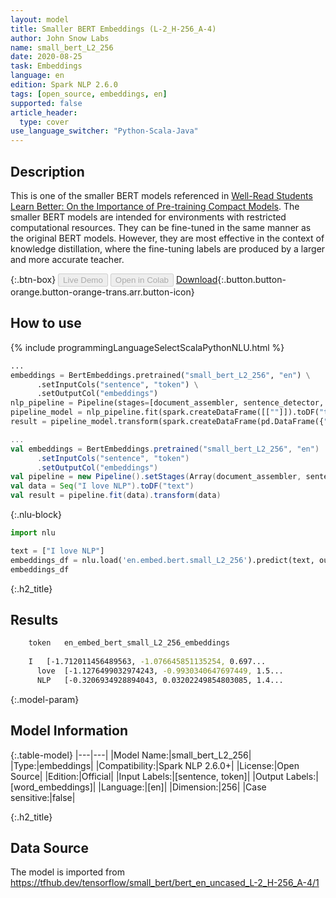 ```yaml
---
layout: model
title: Smaller BERT Embeddings (L-2_H-256_A-4)
author: John Snow Labs
name: small_bert_L2_256
date: 2020-08-25
task: Embeddings
language: en
edition: Spark NLP 2.6.0
tags: [open_source, embeddings, en]
supported: false
article_header:
  type: cover
use_language_switcher: "Python-Scala-Java"
---
```


## Description
This is one of the smaller BERT models referenced in [Well-Read Students Learn Better: On the Importance of Pre-training Compact Models](https://arxiv.org/abs/1908.08962).  The smaller BERT models are intended for environments with restricted computational resources. They can be fine-tuned in the same manner as the original BERT models. However, they are most effective in the context of knowledge distillation, where the fine-tuning labels are produced by a larger and more accurate teacher.

{:.btn-box}
<button class="button button-orange" disabled>Live Demo</button>
<button class="button button-orange" disabled>Open in Colab</button>
[Download](https://s3.amazonaws.com/auxdata.johnsnowlabs.com/public/models/small_bert_L2_256_en_2.6.0_2.4_1598344391697.zip){:.button.button-orange.button-orange-trans.arr.button-icon}

## How to use

<div class="tabs-box" markdown="1">

{% include programmingLanguageSelectScalaPythonNLU.html %}

```python
...
embeddings = BertEmbeddings.pretrained("small_bert_L2_256", "en") \
      .setInputCols("sentence", "token") \
      .setOutputCol("embeddings")
nlp_pipeline = Pipeline(stages=[document_assembler, sentence_detector, tokenizer, embeddings])
pipeline_model = nlp_pipeline.fit(spark.createDataFrame([[""]]).toDF("text"))
result = pipeline_model.transform(spark.createDataFrame(pd.DataFrame({"text": ["I love NLP"]})))
```

```scala
...
val embeddings = BertEmbeddings.pretrained("small_bert_L2_256", "en")
      .setInputCols("sentence", "token")
      .setOutputCol("embeddings")
val pipeline = new Pipeline().setStages(Array(document_assembler, sentence_detector, tokenizer, embeddings))
val data = Seq("I love NLP").toDF("text")
val result = pipeline.fit(data).transform(data)
```

{:.nlu-block}
```python
import nlu

text = ["I love NLP"]
embeddings_df = nlu.load('en.embed.bert.small_L2_256').predict(text, output_level='token')
embeddings_df
```

</div>

{:.h2_title}
## Results
```bash
	token	en_embed_bert_small_L2_256_embeddings
		
	I	[-1.712011456489563, -1.076645851135254, 0.697...
      love 	[-1.1276499032974243, -0.9930340647697449, 1.5...
      NLP 	[-0.3206934928894043, 0.03202249854803085, 1.4...
```

{:.model-param}
## Model Information

{:.table-model}
|---|---|
|Model Name:|small_bert_L2_256|
|Type:|embeddings|
|Compatibility:|Spark NLP 2.6.0+|
|License:|Open Source|
|Edition:|Official|
|Input Labels:|[sentence, token]|
|Output Labels:|[word_embeddings]|
|Language:|[en]|
|Dimension:|256|
|Case sensitive:|false|

{:.h2_title}
## Data Source
The model is imported from https://tfhub.dev/tensorflow/small_bert/bert_en_uncased_L-2_H-256_A-4/1
